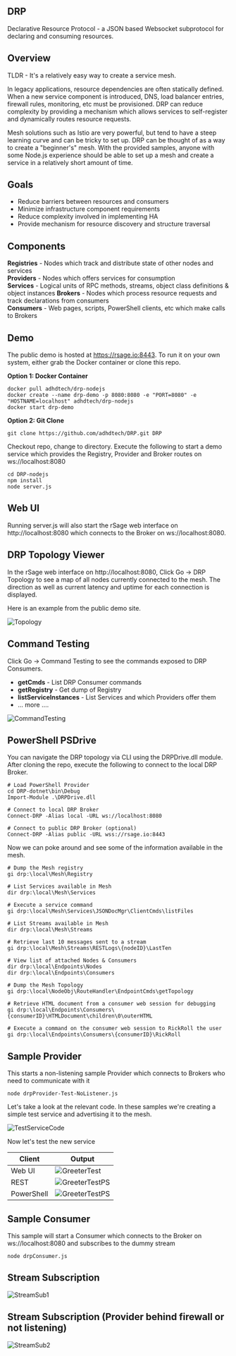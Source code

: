 ## DRP
Declarative Resource Protocol - a JSON based Websocket subprotocol for declaring and consuming resources.

## Overview
TLDR - It's a relatively easy way to create a service mesh.

In legacy applications, resource dependencies are often statically defined.  When a new service component is
introduced, DNS, load balancer entries, firewall rules, monitoring, etc must be provisioned.  DRP can reduce
complexity by providing a mechanism which allows services to self-register and dynamically routes resource requests.

Mesh solutions such as Istio are very powerful, but tend to have a steep learning curve and can be tricky to set up.
DRP can be thought of as a way to create a "beginner's" mesh.  With the provided samples, anyone with some Node.js
experience should be able to set up a mesh and create a service in a relatively short amount of time.

## Goals
* Reduce barriers between resources and consumers
* Minimize infrastructure component requirements
* Reduce complexity involved in implementing HA
* Provide mechanism for resource discovery and structure traversal

## Components
**Registries** - Nodes which track and distribute state of other nodes and services<br>
**Providers** - Nodes which offers services for consumption<br>
**Services** - Logical units of RPC methods, streams, object class definitions & object instances
**Brokers** - Nodes which process resource requests and track declarations from consumers<br>
**Consumers** - Web pages, scripts, PowerShell clients, etc which make calls to Brokers

## Demo
The public demo is hosted at https://rsage.io:8443.  To run it on your own system, either grab the Docker container or clone this repo.


**Option 1: Docker Container**
```
docker pull adhdtech/drp-nodejs
docker create --name drp-demo -p 8080:8080 -e "PORT=8080" -e "HOSTNAME=localhost" adhdtech/drp-nodejs
docker start drp-demo
```

**Option 2: Git Clone**
```
git clone https://github.com/adhdtech/DRP.git DRP
```

Checkout repo, change to directory.  Execute the following to start a demo service which provides the Registry, Provider and Broker routes on ws://localhost:8080
```
cd DRP-nodejs
npm install
node server.js
```

## Web UI
Running server.js will also start the rSage web interface on http://localhost:8080 which connects to the Broker on ws://localhost:8080.

## DRP Topology Viewer
In the rSage web interface on http://localhost:8080, Click Go -> DRP Topology to see a map of all nodes currently connected to the mesh.  The direction as well as current latency and uptime for each connection is displayed.

Here is an example from the public demo site.

![Topology](img/drpTopologySample.png)

## Command Testing
Click Go -> Command Testing to see the commands exposed to DRP Consumers.<br>
* **getCmds** - List DRP Consumer commands<br>
* **getRegistry** - Get dump of Registry<br>
* **listServiceInstances** - List Services and which Providers offer them<br>
* ... more ....

![CommandTesting](img/commandTesting.png)

## PowerShell PSDrive
You can navigate the DRP topology via CLI using the DRPDrive.dll module.  After cloning the repo, execute the following to connect to the local DRP Broker.

```
# Load PowerShell Provider
cd DRP-dotnet\bin\Debug
Import-Module .\DRPDrive.dll

# Connect to local DRP Broker
Connect-DRP -Alias local -URL ws://localhost:8080

# Connect to public DRP Broker (optional)
Connect-DRP -Alias public -URL wss://rsage.io:8443
```

Now we can poke around and see some of the information available in the mesh.
```
# Dump the Mesh registry
gi drp:\local\Mesh\Registry

# List Services available in Mesh
dir drp:\local\Mesh\Services

# Execute a service command
gi drp:\local\Mesh\Services\JSONDocMgr\ClientCmds\listFiles

# List Streams available in Mesh
dir drp:\local\Mesh\Streams

# Retrieve last 10 messages sent to a stream
gi drp:\local\Mesh\Streams\RESTLogs\{nodeID}\LastTen

# View list of attached Nodes & Consumers
dir drp:\local\Endpoints\Nodes
dir drp:\local\Endpoints\Consumers

# Dump the Mesh Topology
gi drp:\local\NodeObj\RouteHandler\EndpointCmds\getTopology

# Retrieve HTML document from a consumer web session for debugging
gi drp:\local\Endpoints\Consumers\{consumerID}\HTMLDocument\children\0\outerHTML

# Execute a command on the consumer web session to RickRoll the user
gi drp:\local\Endpoints\Consumers\{consumerID}\RickRoll
```

## Sample Provider
This starts a non-listening sample Provider which connects to Brokers who need to communicate with it
```
node drpProvider-Test-NoListener.js
```

Let's take a look at the relevant code.  In these samples we're creating a simple test service and advertising it to the mesh.

![TestServiceCode](img/testServiceCode.png)

Now let's test the new service

Client|Output
---|---
Web UI|![GreeterTest](img/greeterTest.png)
REST|![GreeterTestPS](img/greeterTestREST.png)
PowerShell|![GreeterTestPS](img/greeterTestPS.png)


## Sample Consumer
This sample will start a Consumer which connects to the Broker on ws://localhost:8080 and subscribes to the dummy stream
```
node drpConsumer.js
```

## Stream Subscription
![StreamSub1](img/streamsub1.svg)


## Stream Subscription (Provider behind firewall or not listening)
![StreamSub2](img/streamsub2.svg)
